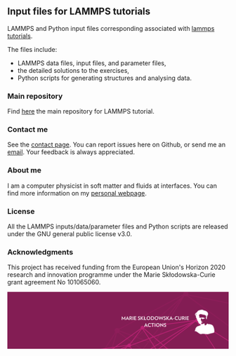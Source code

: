 ## Input files for LAMMPS tutorials

LAMMPS and Python input files corresponding
associated with [lammps tutorials](https://lammpstutorials.github.io/).

The files include:

- LAMMPS data files, input files, and parameter files,
- the detailed solutions to the exercises,
- Python scripts for generating structures and analysing data.

### Main repository ###

Find [here](https://github.com/lammpstutorials/lammpstutorials.github.io)
the main repository for LAMMPS tutorial.

### Contact me ###

See the [contact page](https://lammpstutorials.github.io/sphinx/build/html/non-tutorials/contact-me.html). 
You can report issues here on Github, or send me an [email](https://simongravelle.github.io/). Your feedback is always appreciated.

### About me ###

I am a computer physicist in soft matter and fluids at interfaces. You can 
find more information on my [personal webpage](https://simongravelle.github.io/).

### License ###

All the LAMMPS inputs/data/parameter files and Python scripts are released under the 
GNU general public license v3.0.

### Acknowledgments ###

This project has received funding from the European
Union's Horizon 2020 research and innovation programme
under the Marie Skłodowska-Curie grant agreement No 101065060.

![MSCA image](https://raw.githubusercontent.com/simongravelle/nmrformd/main/docs/source/figures/logo/msca.png)

